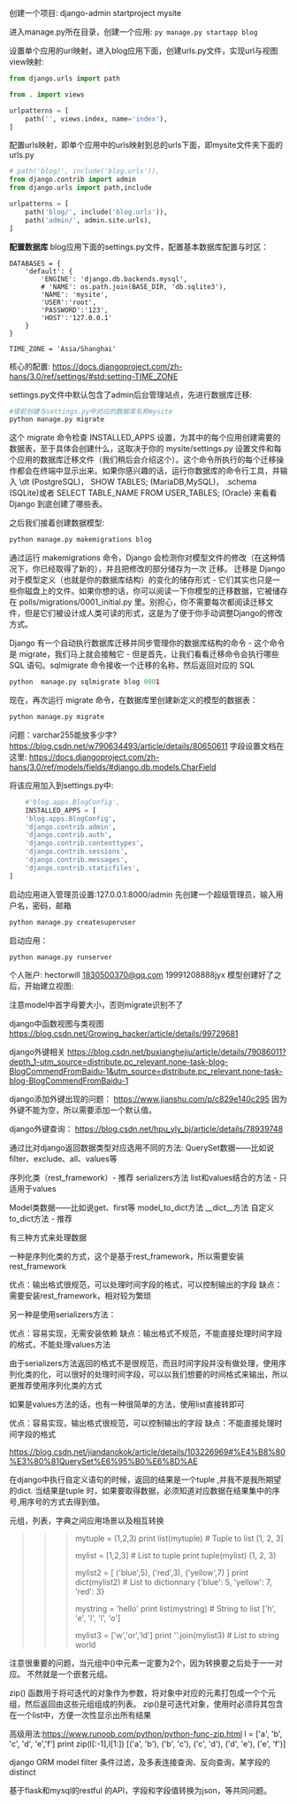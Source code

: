 
创建一个项目:
django-admin startproject mysite

进入manage.py所在目录，创建一个应用:
`py manage.py startapp blog`


设置单个应用的url映射，进入blog应用下面，创建urls.py文件，实现url与视图view映射:
```python
from django.urls import path

from . import views

urlpatterns = [
    path('', views.index, name='index'),
]
```

配置urls映射，即单个应用中的urls映射到总的urls下面，即mysite文件夹下面的urls.py

```python
# path('blog/', include('blog.urls')),
from django.contrib import admin
from django.urls import path,include

urlpatterns = [
    path('blog/', include('blog.urls')),
    path('admin/', admin.site.urls),
]
```




**配置数据库**
blog应用下面的settings.py文件，配置基本数据库配置与时区：
```
DATABASES = {
    'default': {
        'ENGINE': 'django.db.backends.mysql',
        # 'NAME': os.path.join(BASE_DIR, 'db.sqlite3'),
        'NAME': 'mysite',
        'USER':'root',
        'PASSWORD':'123',
        'HOST':'127.0.0.1'
    }
}

TIME_ZONE = 'Asia/Shanghai'
```
核心的配置:
https://docs.djangoproject.com/zh-hans/3.0/ref/settings/#std:setting-TIME_ZONE




settings.py文件中默认包含了admin后台管理站点，先进行数据库迁移:
```python
#提前创建与settings.py中对应的数据库名称mysite
python manage.py migrate
```
这个 migrate 命令检查 INSTALLED_APPS 设置，为其中的每个应用创建需要的数据表，至于具体会创建什么，这取决于你的 mysite/settings.py 设置文件和每个应用的数据库迁移文件（我们稍后会介绍这个）。这个命令所执行的每个迁移操作都会在终端中显示出来。如果你感兴趣的话，运行你数据库的命令行工具，并输入 \dt (PostgreSQL)， SHOW TABLES; (MariaDB,MySQL)， .schema (SQLite)或者 SELECT TABLE_NAME FROM USER_TABLES; (Oracle) 来看看 Django 到底创建了哪些表。

之后我们接着创建数据模型:
```python
python manage.py makemigrations blog
```

通过运行 makemigrations 命令，Django 会检测你对模型文件的修改（在这种情况下，你已经取得了新的），并且把修改的部分储存为一次 迁移。
迁移是 Django 对于模型定义（也就是你的数据库结构）的变化的储存形式 - 它们其实也只是一些你磁盘上的文件。如果你想的话，你可以阅读一下你模型的迁移数据，它被储存在 polls/migrations/0001_initial.py 里。别担心，你不需要每次都阅读迁移文件，但是它们被设计成人类可读的形式，这是为了便于你手动调整Django的修改方式。

Django 有一个自动执行数据库迁移并同步管理你的数据库结构的命令 - 这个命令是 migrate，我们马上就会接触它 - 但是首先，让我们看看迁移命令会执行哪些 SQL 语句。sqlmigrate 命令接收一个迁移的名称，然后返回对应的 SQL

```python
python  manage.py sqlmigrate blog 0001
```

现在，再次运行 migrate 命令，在数据库里创建新定义的模型的数据表：
```python
python manage.py migrate
```
问题：varchar255能放多少字?
https://blog.csdn.net/w790634493/article/details/80650611
字段设置文档在这里:
https://docs.djangoproject.com/zh-hans/3.0/ref/models/fields/#django.db.models.CharField

将该应用加入到settings.py中:
```python
    #'blog.apps.BlogConfig',
    INSTALLED_APPS = [
    'blog.apps.BlogConfig',
    'django.contrib.admin',
    'django.contrib.auth',
    'django.contrib.contenttypes',
    'django.contrib.sessions',
    'django.contrib.messages',
    'django.contrib.staticfiles',
]
```


启动应用进入管理员设置:127.0.0.1:8000/admin
先创建一个超级管理员，输入用户名，密码，邮箱
```python
python manage.py createsuperuser
```
启动应用：
```python
python manage.py runserver
```

个人账户:
hectorwill
1830500370@qq.com
19991208888jyx
模型创建好了之后，开始建立视图:


注意model中首字母要大小，否则migrate识别不了


django中函数视图与类视图
https://blog.csdn.net/Growing_hacker/article/details/99729681


django外键相关
https://blog.csdn.net/buxianghejiu/article/details/79086011?depth_1-utm_source=distribute.pc_relevant.none-task-blog-BlogCommendFromBaidu-1&utm_source=distribute.pc_relevant.none-task-blog-BlogCommendFromBaidu-1


django添加外键出现的问题：
https://www.jianshu.com/p/c829e140c295
因为外键不能为空，所以需要添加一个默认值。


django外键查询：
https://blog.csdn.net/hpu_yly_bj/article/details/78939748



通过比对django返回数据类型对应选用不同的方法:
QuerySet数据——比如说filter、exclude、all、values等

序列化类（rest_framework）- 推荐
serializers方法
list和values结合的方法 - 只适用于values
 

Model类数据——比如说get、first等
model_to_dict方法
__dict__方法
自定义to_dict方法 - 推荐



有三种方式来处理数据

一种是序列化类的方式，这个是基于rest_framework，所以需要安装rest_framework

优点：输出格式很规范，可以处理时间字段的格式，可以控制输出的字段
缺点：需要安装rest_framework，相对较为繁琐
 

另一种是使用serializers方法：

优点：容易实现，无需安装依赖
缺点：输出格式不规范，不能直接处理时间字段的格式，不能处理values方法
 

由于serializers方法返回的格式不是很规范，而且时间字段并没有做处理，使用序列化类的化，可以很好的处理时间字段，可以以我们想要的时间格式来输出，所以更推荐使用序列化类的方式


如果是values方法的话，也有一种很简单的方法，使用list直接转即可

优点：容易实现，输出格式很规范，可以控制输出的字段
缺点：不能直接处理时间字段的格式

https://blog.csdn.net/jiandanokok/article/details/103226969#%E4%B8%80%E3%80%81QuerySet%E6%95%B0%E6%8D%AE



在django中执行自定义语句的时候，返回的结果是一个tuple ,并我不是我所期望的dict.
当结果是tuple 时，如果要取得数据，必须知道对应数据在结果集中的序号,用序号的方式去得到值。



元组，列表，字典之间应用场景以及相互转换
>>> mytuple = (1,2,3)
>>> print list(mytuple)           # Tuple to list
[1, 2, 3]
>>>
>>> mylist = [1,2,3]              # List to tuple
>>> print tuple(mylist)
(1, 2, 3)
>>>
>>> mylist2 = [ ('blue',5), ('red',3), ('yellow',7) ]
>>> print dict(mylist2)           # List to dictionnary
{'blue': 5, 'yellow': 7, 'red': 3}
>>>
>>> mystring = 'hello'
>>> print list(mystring)          # String to list
['h', 'e', 'l', 'l', 'o']
>>>
>>> mylist3 = ['w','or','ld']
>>> print ''.join(mylist3)        # List to string
world
>>>

注意很重要的问题，当元组中()中元素一定要为2个，因为转换要之后处于一一对应。
不然就是一个嵌套元组。

zip() 函数用于将可迭代的对象作为参数，将对象中对应的元素打包成一个个元组，然后返回由这些元组组成的列表。
zip()是可迭代对象，使用时必须将其包含在一个list中，方便一次性显示出所有结果

高级用法:https://www.runoob.com/python/python-func-zip.html
l = ['a', 'b', 'c', 'd', 'e','f']
print zip(l[:-1],l[1:])
[('a', 'b'), ('b', 'c'), ('c', 'd'), ('d', 'e'), ('e', 'f')]


django ORM model filter 条件过滤，及多表连接查询、反向查询，某字段的distinct

基于flask和mysql的restful 的API，字段和字段值转换为json，等共同问题。